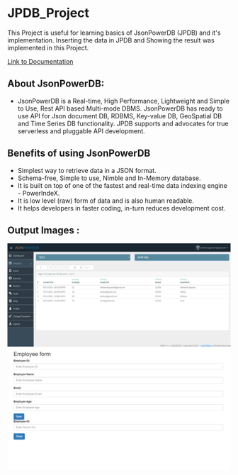 # JPDB_Project

This Project is useful for learning basics of JsonPowerDB (JPDB) and it's implementation.
Inserting the data in JPDB and Showing the result was implemented in this Project.

[Link to Documentation](http://login2explore.com/jpdb/docs.html)

## About JsonPowerDB:

- JsonPowerDB is a Real-time, High Performance, Lightweight and Simple to Use, Rest API based Multi-mode DBMS. JsonPowerDB has ready to use API for Json document DB, RDBMS, Key-value DB, GeoSpatial DB and Time Series DB functionality. JPDB supports and advocates for true serverless and pluggable API development.

## Benefits of using JsonPowerDB

- Simplest way to retrieve data in a JSON format.
- Schema-free, Simple to use, Nimble and In-Memory database.
- It is built on top of one of the fastest and real-time data indexing engine - PowerIndeX.
- It is low level (raw) form of data and is also human readable.
- It helps developers in faster coding, in-turn reduces development cost.

## Output Images :

![Database](Output_Images/Database.png)
![Form](Output_Images/Form.png)
